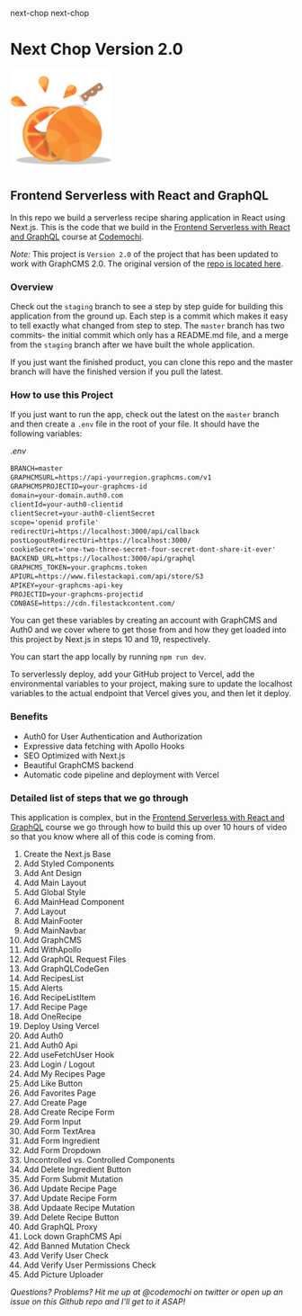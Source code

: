 next-chop
next-chop

# Next Chop Version 2.0

![Next Chop Logo](./public/favicon/apple-touch-icon.png)

## Frontend Serverless with React and GraphQL

In this repo we build a serverless recipe sharing application in React using Next.js. This is the code that we build in the [Frontend Serverless with React and GraphQL](https://courses.codemochi.com/frontend-serverless-with-react-and-graphql/) course at [Codemochi](https://codemochi.com).

_Note:_ This project is `Version 2.0` of the project that has been updated to work with GraphCMS 2.0. The original version of the [repo is located here](https://github.com/CaptainChemist/next-chop).

### Overview

Check out the `staging` branch to see a step by step guide for building this application from the ground up. Each step is a commit which makes it easy to tell exactly what changed from step to step. The `master` branch has two commits- the initial commit which only has a README.md file, and a merge from the `staging` branch after we have built the whole application.

If you just want the finished product, you can clone this repo and the master branch will have the finished version if you pull the latest.

### How to use this Project

If you just want to run the app, check out the latest on the `master` branch and then create a `.env` file in the root of your file. It should have the following variables:

_.env_

```
BRANCH=master
GRAPHCMSURL=https://api-yourregion.graphcms.com/v1
GRAPHCMSPROJECTID=your-graphcms-id
domain=your-domain.auth0.com
clientId=your-auth0-clientid
clientSecret=your-auth0-clientSecret
scope='openid profile'
redirectUri=https://localhost:3000/api/callback
postLogoutRedirectUri=https://localhost:3000/
cookieSecret='one-two-three-secret-four-secret-dont-share-it-ever'
BACKEND_URL=https://localhost:3000/api/graphql
GRAPHCMS_TOKEN=your.graphcms.token
APIURL=https://www.filestackapi.com/api/store/S3
APIKEY=your-graphcms-api-key
PROJECTID=your-graphcms-projectid
CDNBASE=https://cdn.filestackcontent.com/
```

You can get these variables by creating an account with GraphCMS and Auth0 and we cover where to get those from and how they get loaded into this project by Next.js in steps 10 and 19, respectively.

You can start the app locally by running `npm run dev`.

To serverlessly deploy, add your GitHub project to Vercel, add the environmental variables to your project, making sure to update the localhost variables to the actual endpoint that Vercel gives you, and then let it deploy.

### Benefits

- Auth0 for User Authentication and Authorization
- Expressive data fetching with Apollo Hooks
- SEO Optimized with Next.js
- Beautiful GraphCMS backend
- Automatic code pipeline and deployment with Vercel

### Detailed list of steps that we go through

This application is complex, but in the [Frontend Serverless with React and GraphQL](https://courses.codemochi.com/frontend-serverless-with-react-and-graphql/) course we go through how to build this up over 10 hours of video so that you know where all of this code is coming from.

1. Create the Next.js Base
2. Add Styled Components
3. Add Ant Design
4. Add Main Layout
5. Add Global Style
6. Add MainHead Component
7. Add Layout
8. Add MainFooter
9. Add MainNavbar
10. Add GraphCMS
11. Add WithApollo
12. Add GraphQL Request Files
13. Add GraphQLCodeGen
14. Add RecipesList
15. Add Alerts
16. Add RecipeListItem
17. Add Recipe Page
18. Add OneRecipe
19. Deploy Using Vercel
20. Add Auth0
21. Add Auth0 Api
22. Add useFetchUser Hook
23. Add Login / Logout
24. Add My Recipes Page
25. Add Like Button
26. Add Favorites Page
27. Add Create Page
28. Add Create Recipe Form
29. Add Form Input
30. Add Form TextArea
31. Add Form Ingredient
32. Add Form Dropdown
33. Uncontrolled vs. Controlled Components
34. Add Delete Ingredient Button
35. Add Form Submit Mutation
36. Add Update Recipe Page
37. Add Update Recipe Form
38. Add Updaate Recipe Mutation
39. Add Delete Recipe Button
40. Add GraphQL Proxy
41. Lock down GraphCMS Api
42. Add Banned Mutation Check
43. Add Verify User Check
44. Add Verify User Permissions Check
45. Add Picture Uploader

_Questions? Problems? Hit me up at @codemochi on twitter or open up an issue on this Github repo and I'll get to it ASAP!_
